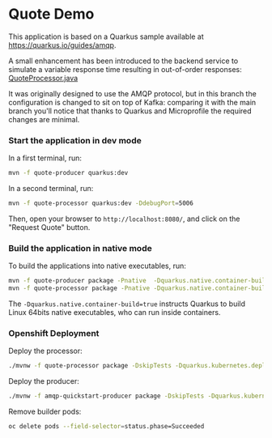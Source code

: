 Quote Demo
============================

This application is based on a Quarkus sample available at https://quarkus.io/guides/amqp. 

A small enhancement has been introduced to the backend service to simulate a variable response time resulting in out-of-order responses:
[QuoteProcessor.java](quote-processor/src/main/java/org/acme/amqp/processor/QuoteProcessor.java)

It was originally designed to use the AMQP protocol, but in this branch the configuration is changed to sit on top of Kafka: comparing it with the main branch you'll notice that thanks to Quarkus and Microprofile the required changes are minimal.

### Start the application in dev mode

In a first terminal, run:

```sh
mvn -f quote-producer quarkus:dev
```

In a second terminal, run:

```sh
mvn -f quote-processor quarkus:dev -DdebugPort=5006
```  

Then, open your browser to `http://localhost:8080/`, and click on the "Request Quote" button.

### Build the application in native mode

To build the applications into native executables, run:

```sh
mvn -f quote-producer package -Pnative  -Dquarkus.native.container-build=true
mvn -f quote-processor package -Pnative -Dquarkus.native.container-build=true
```

The `-Dquarkus.native.container-build=true` instructs Quarkus to build Linux 64bits native executables, who can run inside containers.  

### Openshift Deployment

Deploy the processor:

```sh
./mvnw -f quote-processor package -DskipTests -Dquarkus.kubernetes.deploy=true
```

Deploy the producer:
```sh
./mvnw -f amqp-quickstart-producer package -DskipTests -Dquarkus.kubernetes.deploy=true
```

Remove builder pods:

```sh
oc delete pods --field-selector=status.phase=Succeeded
```